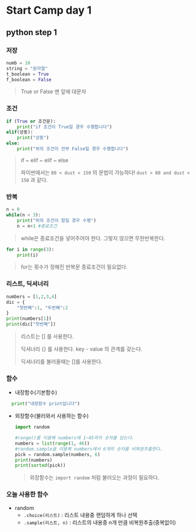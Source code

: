 # Start Camp day 1 
## python step 1
### 저장
```python
numb = 10
string = "문자열"
t_boolean = True 
f_boolean = False
```
> True or False 맨 앞에 대문자



### 조건

```python
if (True or 조건문):
    print("if 조건이 True일 경우 수행합니다")
elif(상동):
    print("상동")
else:
    print("위의 조건이 전부 False일 경우 수행합니다")
```

> if ~ elif ~ elif ~ else
>
> 파이썬에서는 `80 < dust < 150` 의 문법이 가능하다! `dust > 80 and dust < 150` 과 같다.



### 반복

```python
n = 0
while(n < 3):
    print("위의 조건이 참일 경우 수행")
    n = n+1 #종료조건
```

> while은 종료조건을 넣어주어야 한다. 그렇지 않으면 무한반복한다.

```python
for i in range(3):
    print(i)
```

> for는 횟수가 정해진 반복문 종료조건이 필요없다.



### 리스트, 딕셔너리

```python
numbers = [1,2,3,4]
dic = {
    "첫번째":1, "두번째":2
}
print(numbers[1])
print(dic["첫번째"])
```

>리스트는 [] 를 사용한다.
>
>딕셔너리 {} 를 사용한다. key - value 의 관계를 갖는다.
>
>딕셔너리를 불러올때는 []를 사용한다.



### 함수

+ 내장함수(기본함수)
  
```python
  print("내장함수 print입니다")
```

+ 외장함수(불러와서 사용하는 함수)
  
  ```python
  import random
  
  #range()를 이용해 numbers에 1~45까지 숫자를 담는다.
  numbers = list(range(1, 46))
  #random.sample을 이용해 numbers에서 6개의 숫자를 비복원추출한다.
  pick = random.sample(numbers, 6)
  print(numbers)
  print(sorted(pick))
  ```
  
  >외장함수는 `import random` 처럼 불러오는 과정이 필요하다.



### 오늘 사용한 함수

- random
  - `.choice(리스트)` : 리스트 내용중 랜덤하게 하나 선택
  - `.sample(리스트, n)` : 리스트의 내용중 n개 만큼 비복원추출(중복없이)

 

